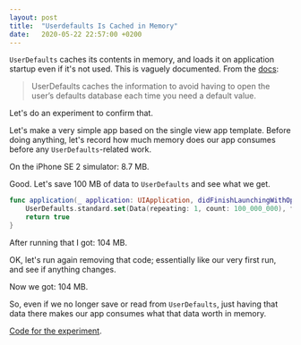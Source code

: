 ```yaml
---
layout: post
title:  "Userdefaults Is Cached in Memory"
date:   2020-05-22 22:57:00 +0200
---
```


`UserDefaults` caches its contents in memory, and loads it on application startup even if it's not used. This is vaguely documented.
From the [docs](https://developer.apple.com/documentation/foundation/userdefaultss):

>UserDefaults caches the information to avoid having to open the user’s defaults database each time you need a default value.

Let's do an experiment to confirm that.

Let's make a very simple app based on the single view app template. 
Before doing anything, let's record how much memory does our app consumes before any `UserDefaults`-related work.

On the iPhone SE 2 simulator: 8.7 MB.

Good. Let's save 100 MB of data to `UserDefaults` and see what we get.

```swift
func application(_ application: UIApplication, didFinishLaunchingWithOptions launchOptions: [UIApplication.LaunchOptionsKey: Any]?) -> Bool {
    UserDefaults.standard.set(Data(repeating: 1, count: 100_000_000), forKey: "data")    
    return true
}
```

After running that I got: 104 MB.

OK, let's run again removing that code; essentially like our very first run, and see if anything changes.

Now we got: 104 MB.

So, even if we no longer save or read from `UserDefaults`, just having that data there makes our app consumes what that data worth in memory.

[Code for the experiment](https://github.com/ahmedk92/UserDefaultsCaching).